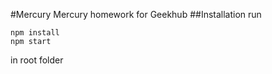 #Mercury
Mercury homework for Geekhub
##Installation
run
```
npm install
npm start
```
in root folder